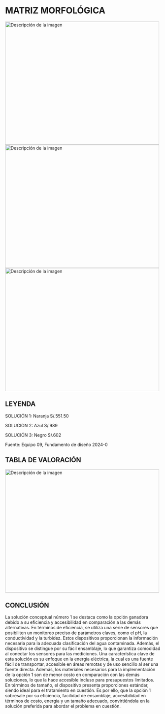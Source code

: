 # MATRIZ MORFOLÓGICA
<img width="500" height="400" src="https://github.com/Alexander-Manosalva-Peralta/Proyecto-De-Fundamentos/assets/156023729/e3681413-f1ba-45fb-bf8c-62c6b38d820a" alt="Descripción de la imagen"> 
<img width="500" height="400" src="https://github.com/Alexander-Manosalva-Peralta/Proyecto-De-Fundamentos/assets/156023729/a31f06d3-3912-484b-8f18-6836a7c242bb" alt="Descripción de la imagen"> 
<img width="500" height="400" src="https://github.com/Alexander-Manosalva-Peralta/Proyecto-De-Fundamentos/assets/156023729/52fca29e-6134-47a1-8d34-2b84e8eabe0d" alt="Descripción de la imagen"> 

## LEYENDA 

SOLUCIÓN 1: Naranja S/.551.50

SOLUCIÓN 2: Azul S/.989

SOLUCIÓN 3: Negro S/.602

Fuente: Equipo 09, Fundamento de diseño 2024-0

 ## TABLA DE VALORACIÓN

 <img width="500" height="400" src="https://github.com/Alexander-Manosalva-Peralta/Proyecto-De-Fundamentos/assets/156023729/a6a6bba3-4949-4e85-9885-3e7960c7f623)" alt="Descripción de la imagen"> 
 
 ## CONCLUSIÓN

 La solución conceptual número 1 se destaca como la opción ganadora debido a su eficiencia y
accesibilidad en comparación a las demás alternativas. En términos de eficiencia, se utiliza una
serie de sensores que posibiliten un monitoreo preciso de parámetros claves, como el pH, la
conductividad y la turbidez. Estos dispositivos proporcionan la información necesaria para la
adecuada clasificación del agua contaminada. Además, el dispositivo se distingue por su fácil
ensamblaje, lo que garantiza comodidad al conectar los sensores para las mediciones. Una
característica clave de esta solución es su enfoque en la energía eléctrica, la cual es una fuente
fácil de transportar, accesible en áreas remotas y de uso sencillo al ser una fuente directa.
Además, los materiales necesarios para la implementación de la opción 1 son de menor costo
en comparación con las demás soluciones, lo que la hace accesible incluso para presupuestos
limitados. En términos de tamaño, el dispositivo presenta proporciones estándar, siendo ideal
para el tratamiento en cuestión. Es por ello, que la opción 1 sobresale por su eficiencia, facilidad
de ensamblaje, accesibilidad en términos de costo, energía y un tamaño adecuado,
convirtiéndola en la solución preferida para abordar el problema en cuestión.
 
 

 
